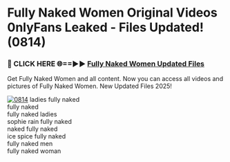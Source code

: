 # Fully Naked Women Original Videos 0nlyFans Leaked - Files Updated! (0814)

<h3>🔴 CLICK HERE 🌐==►► <a href="https://tinyurl.com/yckcrads" rel="nofollow">Fully Naked Women Updated Files</a></h3>

Get Fully Naked Women and all content. Now you can access all videos and pictures of Fully Naked Women. New Updated Files 2025!

[![0814](https://i.imgur.com/hpKpOFt.gif)](https://tinyurl.com/yckcrads)
ladies fully naked<br>
fully naked<br>
fully naked ladies<br>
sophie rain fully naked<br>
naked fully naked<br>
ice spice fully naked<br>
fully naked men<br>
fully naked woman